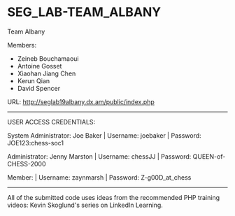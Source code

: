 # SEG_LAB-TEAM_ALBANY

Team Albany

Members:
  - Zeineb Bouchamaoui 
  - Antoine Gosset
  - Xiaohan Jiang Chen
  - Kerun Qian
  - David Spencer
  
  URL: http://seglab19albany.dx.am/public/index.php
  
  ____________________________________________
  USER ACCESS CREDENTIALS:
  
  System Administrator: Joe Baker  |  Username: joebaker  |  Password: JOE123:chess-soc1
  
  
  Administrator: Jenny Marston  |  Username: chessJJ  |  Password: QUEEN-of-CHESS-2000
  
  
  Member:   |  Username: zaynmarsh  |  Password: Z-g00D_at_chess
  
  ____________________________________________
  
All of the submitted code uses ideas from the recommended PHP training videos: Kevin Skoglund's series on LinkedIn Learning.
